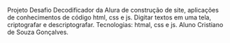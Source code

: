 Projeto Desafio Decodificador da Alura de construção de site, aplicações de conhecimentos de código html, css e js.
Digitar textos em uma tela, criptografar e descriptografar.
Tecnologias: htmal, css e js.
Aluno Cristiano de Souza Gonçalves.
